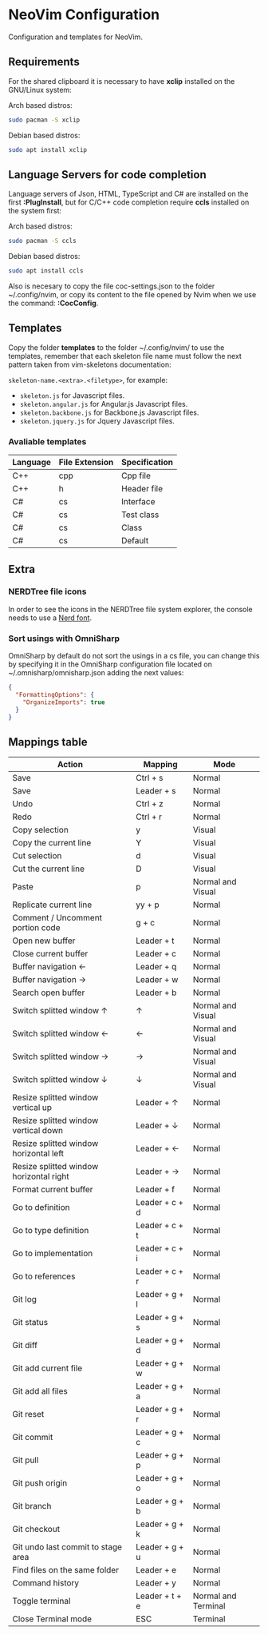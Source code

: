# NeoVim Configuration

Configuration and templates for NeoVim.

## Requirements

For the shared clipboard it is necessary to have **xclip** installed on the GNU/Linux system:

Arch based distros:

```bash
sudo pacman -S xclip
```

Debian based distros:

```bash
sudo apt install xclip
```

## Language Servers for code completion

Language servers of Json, HTML, TypeScript and C# are installed on the first **:PlugInstall**, but for C/C++ code completion require **ccls** installed on the system first:

Arch based distros:

```bash
sudo pacman -S ccls
```

Debian based distros:

```bash
sudo apt install ccls
```

Also is necesary to copy the file coc-settings.json to the folder ~/.config/nvim, or copy its content to the file opened by Nvim when we use the command: **:CocConfig**.

## Templates

Copy the folder **templates** to the folder ~/.config/nvim/ to use the templates, remember that each skeleton file name must follow the next pattern taken from vim-skeletons documentation:

`skeleton-name.<extra>.<filetype>`, for example:

- `skeleton.js` for Javascript files.
- `skeleton.angular.js` for Angular.js Javascript files.
- `skeleton.backbone.js` for Backbone.js Javascript files.
- `skeleton.jquery.js` for Jquery Javascript files.

### Avaliable templates

| Language | File Extension | Specification |
| -------- | -------------- | ------------- |
| C++      | cpp            | Cpp file      |
| C++      | h              | Header file   |
| C#       | cs             | Interface     |
| C#       | cs             | Test class    |
| C#       | cs             | Class         |
| C#       | cs             | Default       |

## Extra

### NERDTree file icons

In order to see the icons in the NERDTree file system explorer, the console needs to use a [Nerd font](https://github.com/ryanoasis/nerd-fonts#patched-fonts).

### Sort usings with OmniSharp

OmniSharp by default do not sort the usings in a cs file, you can change this by specifying it in the OmniSharp configuration file located on ~/.omnisharp/omnisharp.json adding the next values:

```json
{
  "FormattingOptions": {
    "OrganizeImports": true
  }
}
```

## Mappings table

| Action                                  | Mapping        | Mode                |
| --------------------------------------- | -------------- | ------------------- |
| Save                                    | Ctrl + s       | Normal              |
| Save                                    | Leader + s     | Normal              |
| Undo                                    | Ctrl + z       | Normal              |
| Redo                                    | Ctrl + r       | Normal              |
| Copy selection                          | y              | Visual              |
| Copy the current line                   | Y              | Visual              |
| Cut selection                           | d              | Visual              |
| Cut the current line                    | D              | Visual              |
| Paste                                   | p              | Normal and Visual   |
| Replicate current line                  | yy + p         | Normal              |
| Comment / Uncomment portion code        | g + c          | Normal              |
| Open new buffer                         | Leader + t     | Normal              |
| Close current buffer                    | Leader + c     | Normal              |
| Buffer navigation ←                     | Leader + q     | Normal              |
| Buffer navigation →                     | Leader + w     | Normal              |
| Search open buffer                      | Leader + b     | Normal              |
| Switch splitted window ↑                | ↑              | Normal and Visual   |
| Switch splitted window ←                | ←              | Normal and Visual   |
| Switch splitted window →                | →              | Normal and Visual   |
| Switch splitted window ↓                | ↓              | Normal and Visual   |
| Resize splitted window vertical up      | Leader + ↑     | Normal              |
| Resize splitted window vertical down    | Leader + ↓     | Normal              |
| Resize splitted window horizontal left  | Leader + ←     | Normal              |
| Resize splitted window horizontal right | Leader + →     | Normal              |
| Format current buffer                   | Leader + f     | Normal              |
| Go to definition                        | Leader + c + d | Normal              |
| Go to type definition                   | Leader + c + t | Normal              |
| Go to implementation                    | Leader + c + i | Normal              |
| Go to references                        | Leader + c + r | Normal              |
| Git log                                 | Leader + g + l | Normal              |
| Git status                              | Leader + g + s | Normal              |
| Git diff                                | Leader + g + d | Normal              |
| Git add current file                    | Leader + g + w | Normal              |
| Git add all files                       | Leader + g + a | Normal              |
| Git reset                               | Leader + g + r | Normal              |
| Git commit                              | Leader + g + c | Normal              |
| Git pull                                | Leader + g + p | Normal              |
| Git push origin                         | Leader + g + o | Normal              |
| Git branch                              | Leader + g + b | Normal              |
| Git checkout                            | Leader + g + k | Normal              |
| Git undo last commit to stage area      | Leader + g + u | Normal              |
| Find files on the same folder           | Leader + e     | Normal              |
| Command history                         | Leader + y     | Normal              |
| Toggle terminal                         | Leader + t + e | Normal and Terminal |
| Close Terminal mode                     | ESC            | Terminal            |
